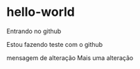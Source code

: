 # hello-world
Entrando no github

Estou fazendo teste com o github

mensagem de alteração
Mais uma alteração
